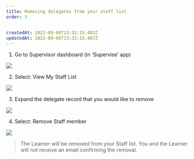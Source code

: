 ```yaml
---
title: Removing delegates from your staff list
order: 3


createdAt: 2022-09-08T13:32:15.402Z
updatedAt: 2022-09-08T13:32:15.407Z
---
```

1. Go to Supervisor dashboard (in ‘Supervise’ app) ​

![](/img/em-3-11-Removing.jpg)

2. Select: View My Staff List​

![](/img/em-3-12-Removing.jpg)

3. Expand the delegate record that you would like to remove​

![](/img/em-3-13-Removing.jpg)

4. Select: Remove Staff member​

![](/img/em-3-14-Removing.jpg)

> The Learner will be removed from your Staff list. You and the Learner will not receive an email confirming the removal.​